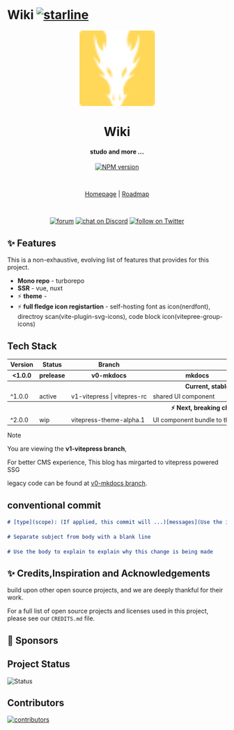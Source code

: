 
# Wiki [![starline](https://starlines.qoo.monster/assets/0x3f1opusexpavotelos/wiki)](https://github.com/qoomon/starline)
<p align="center">
<img src="docs/public/logo.svg"  height="173" alt="logo" />
</p>


<h1 align="center"> Wiki </h1>


<h4 align="center">
    studo and more ...
</h4>

<p align="center">
<a href="">
<img src="https://img.shields.io/badge/Version-0.1.0-a7f3d0?labelColor=%23047857" alt="NPM version" />
</a>
</p>

<br>
<p align="center">
<a href="blog.0x3f1opusexpavotelos.tech">Homepage</a> |
<a href="blog.0x3f1opusexpavotelos.tech/roadmap">Roadmap</a>
</p>
<br>

<!-- social badges -->
<p align="center">
    <a href="">
        <img src="https://img.shields.io/badge/forum-Logseq-blue.svg?&color=%2385c8c8&logo=discourse&style=for-the-badge"
            alt="forum"></a>
    <a href="">
        <img src="https://img.shields.io/discord/725182569297215569?color=%2385c8c8&label=Discord&logo=discord&style=for-the-badge"
            alt="chat on Discord"></a>
    <a href="">
        <img src="https://img.shields.io/badge/twitter-%40logseq-blue.svg?&color=%2385c8c8&logo=twitter&style=for-the-badge"
            alt="follow on Twitter"></a>
</p>




## ✨ Features

This is a non-exhaustive, evolving list of features that  provides for this project.
- **Mono repo** - turborepo
- **SSR** - vue, nuxt
- ⚡️ **theme** -
- ⚡️ **full fledge icon registartion** - self-hosting font as icon(nerdfont), directroy scan(vite-plugin-svg-icons), code block icon(vitepree-group-icons)
## Tech Stack



  <!-- TEMPLATE FOR NEW ROW -->
  <!-- START ROW


  <tr>
    <td></td>
    <td><a href="" target="_blank" rel="noopener noreferrer"></a></td>
    <td><a href="" target="_blank" rel="noopener noreferrer"></a></td>
    <td><a href="" target="_blank" rel="noopener noreferrer"></a></td>
  </tr>
END ROW -->
<!-- notranslate -->
<!-- /notranslate -->

<!-- TEMPLATE FOR SUB HEADER -->

<!-- START HEADER
    <th colspan="4"> Current </th>
END HEDAER -->

<table style="table-layout:fixed; white-space: nowrap;">
  <tr>
    <th>Version</th>
    <th>Status</th>
    <th >Branch</th>
    <th colspan="3">Tech Stack</th>
  </tr>
  <!-- notranslate -->
  <tr>
    <th> <1.0.0 </th>
    <th>prelease</th>
    <th>v0-mkdocs</th>
    <th>mkdocs</th>
    <th></th>
    <th></th>
  </tr>
  <!-- /notranslate -->
  <th colspan="6" style="text-align: center"> Current, stable</th>
  <!-- notranslate -->
  <tr>
    <td>^1.0.0</td>
    <td> active </td>
    <td> v1-vitepress | vitepres-rc</td>
    <td> shared UI component</td>
    <td> vitepress</td>
    <td> </td>
  </tr>
  <!-- /notranslate -->

  <th colspan="6" style="text-align: center">⚡️ Next, breaking change</th>
  <!-- notranslate -->
    <tr>
    <td>^2.0.0</td>
    <td> wip </td>
    <td> vitepress-theme-alpha.1</td>
    <td> UI component bundle to theme</td>
    <td> add support to nuxt UI component or iles </td>
    <td> mdx maybe </td>
  </tr>
  <!-- /notranslate -->
</table>


> [!NOTE]
> You are viewing the **v1-vitepress branch**,
>
> For better CMS experience, This blog has mirgarted to vitepress powered SSG
>
> legacy code can be found at  [v0-mkdocs branch](https://github.com/0x3f1opusexpavotelos/wiki/tree/v0-mkdocs).


## conventional commit


```md
# [type](scope): (If applied, this commit will ...)[messages](Use the imperative mood)

# Separate subject from body with a blank line

# Use the body to explain to explain why this change is being made
```


## ✨ Credits,Inspiration and Acknowledgements

build upon other open source projects, and we are deeply thankful for their work.

For a full list of open source projects and licenses used in this project, please see our `CREDITS.md` file.


## 🙏 Sponsors



## Project Status

![Status ](https://repobeats.axiom.co/api/embed/7f41555b379dfaa65a39b78ab0d0e5f00d984f14.svg "Repobeats analytics image")

## Contributors

[![contributors](https://contrib.rocks/image?repo=0x3f1opusexpavotelos/wiki)](https://github.com/0x3f1opusexpavotelos/wiki/graphs/contributors)



